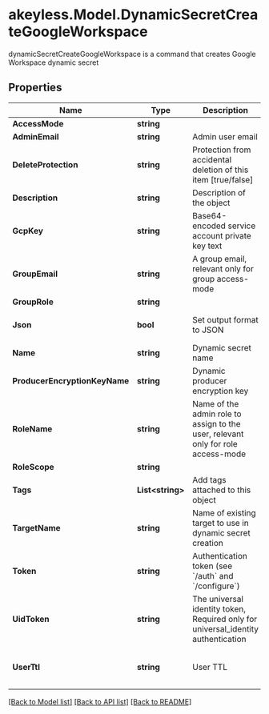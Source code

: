# akeyless.Model.DynamicSecretCreateGoogleWorkspace
dynamicSecretCreateGoogleWorkspace is a command that creates Google Workspace dynamic secret

## Properties

Name | Type | Description | Notes
------------ | ------------- | ------------- | -------------
**AccessMode** | **string** |  | 
**AdminEmail** | **string** | Admin user email | 
**DeleteProtection** | **string** | Protection from accidental deletion of this item [true/false] | [optional] 
**Description** | **string** | Description of the object | [optional] 
**GcpKey** | **string** | Base64-encoded service account private key text | [optional] 
**GroupEmail** | **string** | A group email, relevant only for group access-mode | [optional] 
**GroupRole** | **string** |  | [optional] 
**Json** | **bool** | Set output format to JSON | [optional] [default to false]
**Name** | **string** | Dynamic secret name | 
**ProducerEncryptionKeyName** | **string** | Dynamic producer encryption key | [optional] 
**RoleName** | **string** | Name of the admin role to assign to the user, relevant only for role access-mode | [optional] 
**RoleScope** | **string** |  | [optional] 
**Tags** | **List&lt;string&gt;** | Add tags attached to this object | [optional] 
**TargetName** | **string** | Name of existing target to use in dynamic secret creation | [optional] 
**Token** | **string** | Authentication token (see &#x60;/auth&#x60; and &#x60;/configure&#x60;) | [optional] 
**UidToken** | **string** | The universal identity token, Required only for universal_identity authentication | [optional] 
**UserTtl** | **string** | User TTL | [optional] [default to "60m"]

[[Back to Model list]](../README.md#documentation-for-models) [[Back to API list]](../README.md#documentation-for-api-endpoints) [[Back to README]](../README.md)


